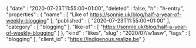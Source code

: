 {
  "date" : "2020-07-23T11:55:00+01:00",
  "deleted" : false,
  "h" : "h-entry",
  "properties" : {
    "name" : [ "Like of https://sonnie.uk/blog/half-a-year-of-weekly-blogging" ],
    "published" : [ "2020-07-23T11:55:00+01:00" ],
    "category" : [ "blogging" ],
    "like-of" : [ "https://sonnie.uk/blog/half-a-year-of-weekly-blogging" ]
  },
  "kind" : "likes",
  "slug" : "2020/07/w1asw",
  "tags" : [ "blogging" ],
  "client_id" : "https://indigenous.realize.be"
}
